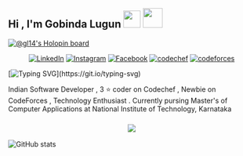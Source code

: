 
<h2>Hi , I'm Gobinda Lugun <img src="https://media.giphy.com/media/hvRJCLFzcasrR4ia7z/giphy.gif" width="35">
  <img src="https://media.giphy.com/media/tqfS3mgQU28ko/giphy.gif" width="40" height="40" frameBorder="0" class="giphy-embed" allowFullScreen></img>
</h2>

[![@gl14's Holopin board](https://holopin.me/gl14)](https://holopin.io/@gl14)

<div align='center'>

  <a href="https://www.linkedin.com/in/gobindalugun" target="_blank"><img src="https://img.shields.io/badge/LinkedIn-%230077B5.svg?&style=flat-square&logo=linkedin&logoColor=white" alt="LinkedIn"></a>
<a href="https://www.instagram.com/_gl14" target="_blank"><img src="https://img.shields.io/badge/Instagram-%23E4405F.svg?&style=flat-square&logo=instagram&logoColor=white" alt="Instagram"></a>
<a href="https://www.facebook.com/gobin098" target="_blank"><img src="https://img.shields.io/badge/Facebook-%231877F2.svg?&style=flat-square&logo=facebook&logoColor=white" alt="Facebook"></a>
<a href="https://www.codechef.com/users/gl14" target="_blank"><img src="https://img.shields.io/badge/codechef-%E2%8C%A8%EF%B8%8F-yellow" alt="codechef"></a>
 <a href="https://codeforces.com/profile/knightryder098" target="_blank"><img src="https://img.shields.io/badge/codeforces-%E2%8C%A8%EF%B8%8F-red" alt="codeforces"></a>
  
</div>


[![Typing SVG](https://readme-typing-svg.demolab.com?font=Fira+Code&size=17&duration=1500&pause=550&background=E7E7E700&vCenter=true&width=800&height=75&lines=Competitive+Coder;Website+Developer;Problem+Seeker;and+a+technopreneur+.;Nice+to+meet+you+..+!!)](https://git.io/typing-svg)


<p>Indian Software Developer , 3 ⭐ coder on Codechef , Newbie on CodeForces , Technology Enthusiast . Currently pursing Master's of Computer Applications at National Institute of Technology, Karnataka </p>



<h3 align='center'>
  
  ![](https://komarev.com/ghpvc/?username=knightryder098&label=Visitors)
</h3>



![GitHub stats](https://github-readme-stats.vercel.app/api?username=knightryder098&theme=midnight-purple&show_icons=true)

